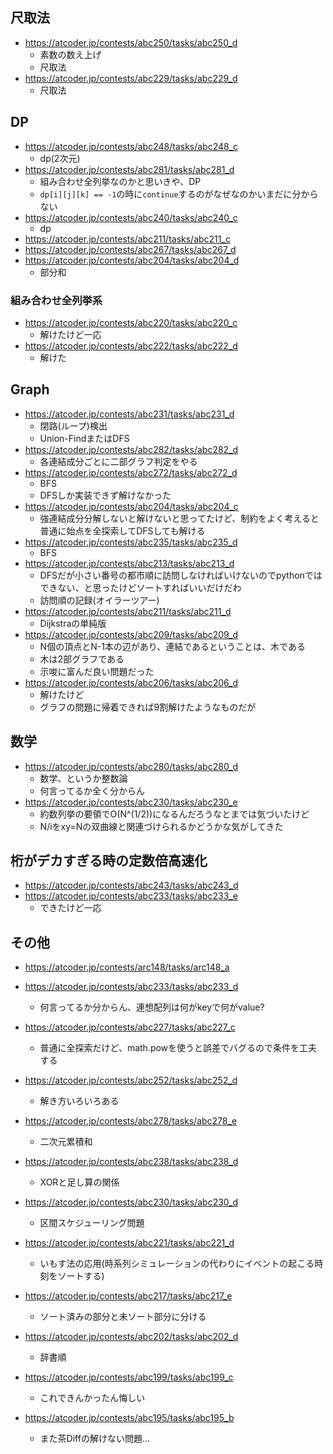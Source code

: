 ## 尺取法
- https://atcoder.jp/contests/abc250/tasks/abc250_d
    - 素数の数え上げ
    - 尺取法
- https://atcoder.jp/contests/abc229/tasks/abc229_d
    - 尺取法

## DP
- https://atcoder.jp/contests/abc248/tasks/abc248_c
    - dp(2次元)
- https://atcoder.jp/contests/abc281/tasks/abc281_d
    - 組み合わせ全列挙なのかと思いきや、DP
    - `dp[i][j][k] == -1`の時に`continue`するのがなぜなのかいまだに分からない
- https://atcoder.jp/contests/abc240/tasks/abc240_c
    - dp
- https://atcoder.jp/contests/abc211/tasks/abc211_c
- https://atcoder.jp/contests/abc267/tasks/abc267_d
- https://atcoder.jp/contests/abc204/tasks/abc204_d
    - 部分和
### 組み合わせ全列挙系
- https://atcoder.jp/contests/abc220/tasks/abc220_c
    - 解けたけど一応
- https://atcoder.jp/contests/abc222/tasks/abc222_d
    - 解けた

## Graph
- https://atcoder.jp/contests/abc231/tasks/abc231_d
    - 閉路(ループ)検出
    - Union-FindまたはDFS
- https://atcoder.jp/contests/abc282/tasks/abc282_d
    - 各連結成分ごとに二部グラフ判定をやる
- https://atcoder.jp/contests/abc272/tasks/abc272_d
    - BFS
    - DFSしか実装できず解けなかった
- https://atcoder.jp/contests/abc204/tasks/abc204_c
    - 強連結成分分解しないと解けないと思ってたけど、制約をよく考えると普通に始点を全探索してDFSしても解ける
- https://atcoder.jp/contests/abc235/tasks/abc235_d
    - BFS
- https://atcoder.jp/contests/abc213/tasks/abc213_d
    - DFSだが小さい番号の都市順に訪問しなければいけないのでpythonではできない、と思ったけどソートすればいいだけだわ
    - 訪問順の記録(オイラーツアー)
- https://atcoder.jp/contests/abc211/tasks/abc211_d
    - Dijkstraの単純版
- https://atcoder.jp/contests/abc209/tasks/abc209_d
    - N個の頂点とN-1本の辺があり、連結であるということは、木である
    - 木は2部グラフである
    - 示唆に富んだ良い問題だった
- https://atcoder.jp/contests/abc206/tasks/abc206_d
    - 解けたけど
    - グラフの問題に帰着できれば9割解けたようなものだが
## 数学
- https://atcoder.jp/contests/abc280/tasks/abc280_d
    - 数学、というか整数論
    - 何言ってるか全く分からん
- https://atcoder.jp/contests/abc230/tasks/abc230_e
    - 約数列挙の要領でO(N^(1/2))になるんだろうなとまでは気づいたけど
    - N/iをxy=Nの双曲線と関連づけられるかどうかな気がしてきた
## 桁がデカすぎる時の定数倍高速化
- https://atcoder.jp/contests/abc243/tasks/abc243_d
- https://atcoder.jp/contests/abc233/tasks/abc233_e
    - できたけど一応
## その他
- https://atcoder.jp/contests/arc148/tasks/arc148_a

- https://atcoder.jp/contests/abc233/tasks/abc233_d
    - 何言ってるか分からん、連想配列は何がkeyで何がvalue?
- https://atcoder.jp/contests/abc227/tasks/abc227_c
    - 普通に全探索だけど、math.powを使うと誤差でバグるので条件を工夫する
- https://atcoder.jp/contests/abc252/tasks/abc252_d
    - 解き方いろいろある
- https://atcoder.jp/contests/abc278/tasks/abc278_e
    - 二次元累積和
- https://atcoder.jp/contests/abc238/tasks/abc238_d
    - XORと足し算の関係
- https://atcoder.jp/contests/abc230/tasks/abc230_d
    - 区間スケジューリング問題
- https://atcoder.jp/contests/abc221/tasks/abc221_d
    - いもす法の応用(時系列シミュレーションの代わりにイベントの起こる時刻をソートする)
- https://atcoder.jp/contests/abc217/tasks/abc217_e
    - ソート済みの部分と未ソート部分に分ける
- https://atcoder.jp/contests/abc202/tasks/abc202_d
    - 辞書順
- https://atcoder.jp/contests/abc199/tasks/abc199_c
    - これできんかったん悔しい
- https://atcoder.jp/contests/abc195/tasks/abc195_b
    - また茶Diffの解けない問題…